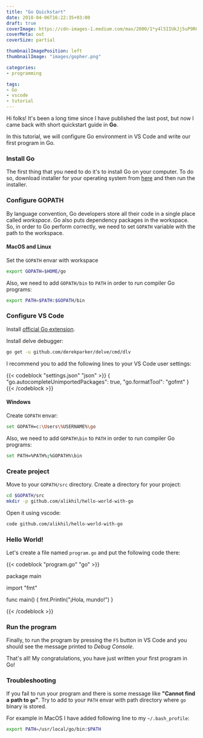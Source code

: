 ```yaml
---
title: "Go Quickstart"
date: 2018-04-06T16:22:35+03:00
draft: true
coverImage: https://cdn-images-1.medium.com/max/2000/1*y4l5IIUkJj5uP9RGM8U-Fg.png # "/images/golang.png" 
coverMeta: out
coverSize: partial

thumbnailImagePosition: left
thumbnailImage: "images/gopher.png"

categories:
- programming

tags:
- Go
- vscode
- tutorial
---
```


Hi folks! 
It's been a long time since I have published the last post, but now I came back with short quickstart guide in **Go**.

In this tutorial, we will configure Go environment in VS Code and write our first program in Go.

<!--more-->

### Install Go

The first thing that you need to do it's to install Go on your computer. To do so, download installer for your operating system from  [here](https://golang.org/dl/) and then run the installer.


### Configure GOPATH

By language convention, Go developers store all their code in a single place called *workspace*. Go also puts dependency packages in the workspace. So, in order to Go perform correctly, we need to set `GOPATH` variable with the path to the workspace. 

#### MacOS and Linux

Set the `GOPATH` envar with workspace

```bash
export GOPATH=$HOME/go
```

Also, we need to add `GOPATH/bin` to `PATH` in order to run compiler Go programs:

```bash
export PATH=$PATH:$GOPATH/bin
```

### Configure VS Code

Install [official Go extension](https://github.com/Microsoft/vscode-go).

Install delve debugger:

```bash
go get -u github.com/derekparker/delve/cmd/dlv
```

I recommend you to add the following lines to your VS Code user settings:

{{< codeblock "settings.json" "json" >}}
{
    "go.autocompleteUnimportedPackages": true,
    "go.formatTool": "gofmt"
}
{{< /codeblock >}}


#### Windows

Create `GOPATH` envar:

```sh
set GOPATH=c:\Users\%USERNAME%\go
```

Also, we need to add `GOPATH\bin` to `PATH` in order to run compiler Go programs:

```sh
set PATH=%PATH%;%GOPATH%\bin
```

### Create project

Move to your `GOPATH/src` directory. Create a directory for your project:

```bash
cd $GOPATH/src
mkdir -p github.com/alikhil/hello-world-with-go
```

Open it using vscode:

```bash
code github.com/alikhil/hello-world-with-go
```

### Hello World!

Let's create a file named `program.go` and put the following code there:


{{< codeblock "program.go" "go" >}}

package main

import "fmt"

func main() {
    fmt.Println("¡Hola, mundo!")
}

{{< /codeblock >}}


### Run the program

Finally, to run the program by pressing the `F5` button in VS Code and you should see the message printed to *Debug Console*.

That's all! My congratulations, you have just written your first program in Go! 

### Troubleshooting

If you fail to run your program and there is some message like **"Cannot find a path to `go`"**.
Try to add to your `PATH` envar with path directory where `go` binary is stored.

For example in MacOS I have added following line to my `~/.bash_profile`:

```bash
export PATH=/usr/local/go/bin:$PATH
```